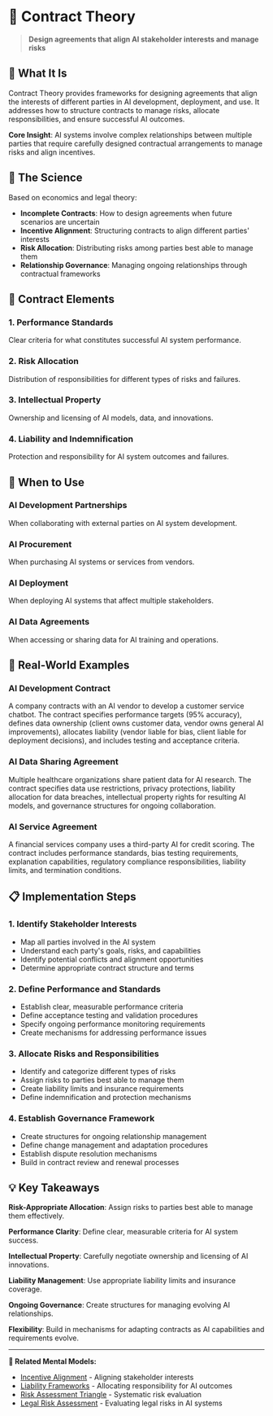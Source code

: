 # 📝 Contract Theory

> **Design agreements that align AI stakeholder interests and manage risks**

## 🎯 **What It Is**

Contract Theory provides frameworks for designing agreements that align the interests of different parties in AI development, deployment, and use. It addresses how to structure contracts to manage risks, allocate responsibilities, and ensure successful AI outcomes.

**Core Insight**: AI systems involve complex relationships between multiple parties that require carefully designed contractual arrangements to manage risks and align incentives.

## 🧠 **The Science**

Based on economics and legal theory:

- **Incomplete Contracts**: How to design agreements when future scenarios are uncertain
- **Incentive Alignment**: Structuring contracts to align different parties' interests
- **Risk Allocation**: Distributing risks among parties best able to manage them
- **Relationship Governance**: Managing ongoing relationships through contractual frameworks

## 📝 **Contract Elements**

### **1. Performance Standards**
Clear criteria for what constitutes successful AI system performance.

### **2. Risk Allocation**
Distribution of responsibilities for different types of risks and failures.

### **3. Intellectual Property**
Ownership and licensing of AI models, data, and innovations.

### **4. Liability and Indemnification**
Protection and responsibility for AI system outcomes and failures.

## 🎯 **When to Use**

### **AI Development Partnerships**
When collaborating with external parties on AI system development.

### **AI Procurement**
When purchasing AI systems or services from vendors.

### **AI Deployment**
When deploying AI systems that affect multiple stakeholders.

### **AI Data Agreements**
When accessing or sharing data for AI training and operations.

## 🚀 **Real-World Examples**

### **AI Development Contract**
A company contracts with an AI vendor to develop a customer service chatbot. The contract specifies performance targets (95% accuracy), defines data ownership (client owns customer data, vendor owns general AI improvements), allocates liability (vendor liable for bias, client liable for deployment decisions), and includes testing and acceptance criteria.

### **AI Data Sharing Agreement**
Multiple healthcare organizations share patient data for AI research. The contract specifies data use restrictions, privacy protections, liability allocation for data breaches, intellectual property rights for resulting AI models, and governance structures for ongoing collaboration.

### **AI Service Agreement**
A financial services company uses a third-party AI for credit scoring. The contract includes performance standards, bias testing requirements, explanation capabilities, regulatory compliance responsibilities, liability limits, and termination conditions.

## 📋 **Implementation Steps**

### **1. Identify Stakeholder Interests**
- Map all parties involved in the AI system
- Understand each party's goals, risks, and capabilities
- Identify potential conflicts and alignment opportunities
- Determine appropriate contract structure and terms

### **2. Define Performance and Standards**
- Establish clear, measurable performance criteria
- Define acceptance testing and validation procedures
- Specify ongoing performance monitoring requirements
- Create mechanisms for addressing performance issues

### **3. Allocate Risks and Responsibilities**
- Identify and categorize different types of risks
- Assign risks to parties best able to manage them
- Create liability limits and insurance requirements
- Define indemnification and protection mechanisms

### **4. Establish Governance Framework**
- Create structures for ongoing relationship management
- Define change management and adaptation procedures
- Establish dispute resolution mechanisms
- Build in contract review and renewal processes

## 💡 **Key Takeaways**

**Risk-Appropriate Allocation**: Assign risks to parties best able to manage them effectively.

**Performance Clarity**: Define clear, measurable criteria for AI system success.

**Intellectual Property**: Carefully negotiate ownership and licensing of AI innovations.

**Liability Management**: Use appropriate liability limits and insurance coverage.

**Ongoing Governance**: Create structures for managing evolving AI relationships.

**Flexibility**: Build in mechanisms for adapting contracts as AI capabilities and requirements evolve.

---

**🔗 Related Mental Models:**
- [Incentive Alignment](./incentive-alignment.md) - Aligning stakeholder interests
- [Liability Frameworks](./liability-frameworks.md) - Allocating responsibility for AI outcomes
- [Risk Assessment Triangle](./risk-assessment-triangle.md) - Systematic risk evaluation
- [Legal Risk Assessment](./legal-risk-assessment.md) - Evaluating legal risks in AI systems
